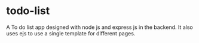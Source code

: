 # todo-list
A To do list app designed with node js and express js in the backend. It also uses ejs to use a single template for different pages. 
